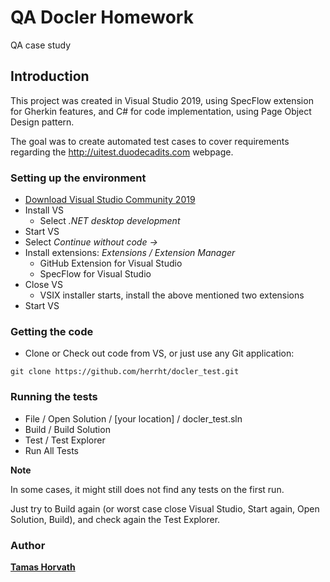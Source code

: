 # QA Docler Homework

QA case study

## Introduction

This project was created in Visual Studio 2019, using SpecFlow extension for Gherkin features, and C# for code implementation, using Page Object Design pattern.

The goal was to create automated test cases to cover requirements regarding the http://uitest.duodecadits.com webpage.

### Setting up the environment
* [Download Visual Studio Community 2019](https://visualstudio.microsoft.com/thank-you-downloading-visual-studio/?sku=Community&rel=16)
* Install VS
  * Select *.NET desktop development*
* Start VS
* Select *Continue without code ->*
* Install extensions: *Extensions / Extension Manager*
  * GitHub Extension for Visual Studio
  * SpecFlow for Visual Studio
* Close VS
  * VSIX installer starts, install the above mentioned two extensions
* Start VS

### Getting the code
* Clone or Check out code from VS, or just use any Git application:
```
git clone https://github.com/herrht/docler_test.git
```

### Running the tests
* File / Open Solution / [your location] / docler_test.sln
* Build / Build Solution
* Test / Test Explorer
* Run All Tests

**Note**

In some cases, it might still does not find any tests on the first run.

Just try to Build again (or worst case close Visual Studio, Start again, Open Solution, Build), and check again the Test Explorer.

### Author
[**Tamas Horvath**](https://www.linkedin.com/in/horvath-tamas-cv/)